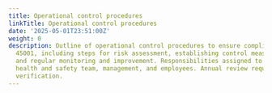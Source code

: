 ```yaml
---
title: Operational control procedures
linkTitle: Operational control procedures
date: '2025-05-01T23:51:00Z'
weight: 0
description: Outline of operational control procedures to ensure compliance with ISO
  45001, including steps for risk assessment, establishing control measures, training,
  and regular monitoring and improvement. Responsibilities assigned to process owners,
  health and safety team, management, and employees. Annual review required for compliance
  verification.
---
```



<!-- Unsupported block type: table_of_contents -->

<!-- Unsupported block type: unsupported -->


